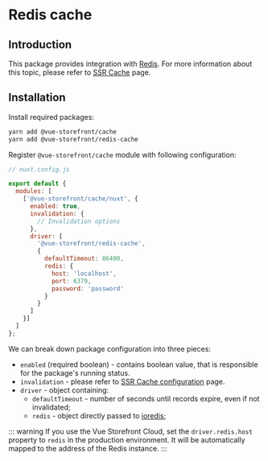 # Redis cache

## Introduction

This package provides integration with [Redis](https://redis.io/). For more information about this topic, please refer to [SSR Cache](../performance/ssr-cache.md) page.

## Installation

Install required packages:

```sh
yarn add @vue-storefront/cache
yarn add @vue-storefront/redis-cache
```

Register `@vue-storefront/cache` module with following configuration:

```javascript
// nuxt.config.js

export default {
  modules: [
    ['@vue-storefront/cache/nuxt', {
      enabled: true,
      invalidation: {
        // Invalidation options
      },
      driver: [
        '@vue-storefront/redis-cache',
        {
          defaultTimeout: 86400,
          redis: {
            host: 'localhost',
            port: 6379,
            password: 'password'
          }
        }
      ]
    }]
  ]
};
```

We can break down package configuration into three pieces:

* `enabled` (required boolean) - contains boolean value, that is responsible for the package's running status.
* `invalidation` - please refer to [SSR Cache configuration](../performance/ssr-cache.md) page.
* `driver` - object containing:
  * `defaultTimeout` - number of seconds until records expire, even if not invalidated;
  * `redis` - object directly passed to [ioredis](https://github.com/luin/ioredis/blob/master/API.md#new-redisport-host-options);


::: warning
If you use the Vue Storefront Cloud, set the `driver.redis.host` property to `redis` in the production environment. It will be automatically mapped to the address of the Redis instance.
:::
